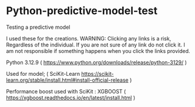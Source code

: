 # Python-predictive-model-test
Testing a predictive model

I used these for the creations.
WARNING:  Clicking any links is a risk, Regardless of the individual. If you are not sure of any link do not click it. 
I am not responsible if something happens when you click the links provided.

Python 3.12.9 ( https://www.python.org/downloads/release/python-3129/ )

Used for model; ( SciKit-Learn https://scikit-learn.org/stable/install.html#install-official-release )

Performance boost used with SciKit : XGBOOST ( https://xgboost.readthedocs.io/en/latest/install.html )
